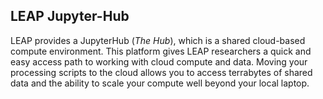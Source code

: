 ## LEAP Jupyter-Hub

LEAP provides a JupyterHub (*The Hub*), which is a shared cloud-based compute environment. This platform gives LEAP researchers a quick and easy access path to working with cloud compute and data. Moving your processing scripts to the cloud allows you to access terrabytes of shared data and the ability to scale your compute well beyond your local laptop.
